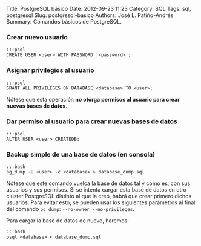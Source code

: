 Title: PostgreSQL básico
Date: 2012-09-23 11:23
Category: SQL
Tags: sql, postgresql
Slug: postgresql-basico
Authors: José L. Patiño-Andrés
Summary: Comandos básicos de PostgreSQL.

### Crear nuevo usuario

    :::psql
    CREATE USER <user> WITH PASSWORD '<password>';

### Asignar privilegios al usuario

    :::psql
    GRANT ALL PRIVILEGES ON DATABASE <database> TO <user>;

Nótese que esta operación **no otorga permisos al usuario para crear nuevas
bases de datos**.

### Dar permiso al usuario para crear nuevas bases de datos

    :::psql
    ALTER USER <user> CREATEDB;

### Backup simple de una base de datos (en consola)

    :::bash
    pg_dump -U <user> -c <database> > database_dump.sql

Nótese que este comando vuelca la base de datos tal y como es, con sus
usuarios y sus permisos. Si se intenta cargar esta base de datos en otro
cluster PostgreSQL distinto al que la creó, habrá que crear primero dichos
usuarios. Para evitar esto, se pueden usar los siguientes parámetros al final
del comando `pg_dump`: `--no-owner --no-privileges`.

Para cargar la base de datos de nuevo, haremos:

    :::bash
    psql <database> < database_dump.sql
